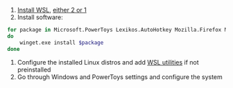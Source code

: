 1. [Install WSL](https://docs.microsoft.com/en-us/windows/wsl/install), [either 2 or 1](https://docs.microsoft.com/en-us/windows/wsl/compare-versions)
1. Install software:
```sh
for package in Microsoft.PowerToys Lexikos.AutoHotkey Mozilla.Firefox Microsoft.WindowsTerminal Debian.Debian Canonical.Ubuntu vim.vim SumatraPDF.SumatraPDF
do
    winget.exe install $package
done
```
1. Configure the installed Linux distros and add [WSL utilities](https://wslutiliti.es/) if not preinstalled
1. Go through Windows and PowerToys settings and configure the system
